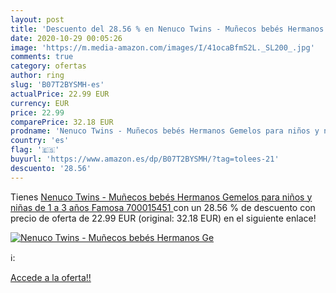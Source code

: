 ```yaml
---
layout: post
title: 'Descuento del 28.56 % en Nenuco Twins - Muñecos bebés Hermanos Ge'
date: 2020-10-29 00:05:26
image: 'https://m.media-amazon.com/images/I/41ocaBfmS2L._SL200_.jpg'
comments: true
category: ofertas
author: ring
slug: 'B07T2BYSMH-es'
actualPrice: 22.99 EUR
currency: EUR
price: 22.99
comparePrice: 32.18 EUR
prodname: 'Nenuco Twins - Muñecos bebés Hermanos Gemelos para niños y niñas de 1 a 3 años  Famosa 700015451 '
country: 'es'
flag: '🇪🇸'
buyurl: 'https://www.amazon.es/dp/B07T2BYSMH/?tag=tolees-21'
descuento: '28.56'
---
```


Tienes [Nenuco Twins - Muñecos bebés Hermanos Gemelos para niños y niñas de 1 a 3 años  Famosa 700015451 ](https://www.amazon.es/dp/B07T2BYSMH/?tag=tolees-21) con un 28.56 % de descuento con precio de oferta de 22.99 EUR (original: 32.18 EUR) en el siguiente enlace!

[![Nenuco Twins - Muñecos bebés Hermanos Ge](https://m.media-amazon.com/images/I/41ocaBfmS2L._SL200_.jpg)](https://www.amazon.es/dp/B07T2BYSMH/?tag=tolees-21)

ℹ️:


[Accede a la oferta!!](https://www.amazon.es/dp/B07T2BYSMH/?tag=tolees-21)
